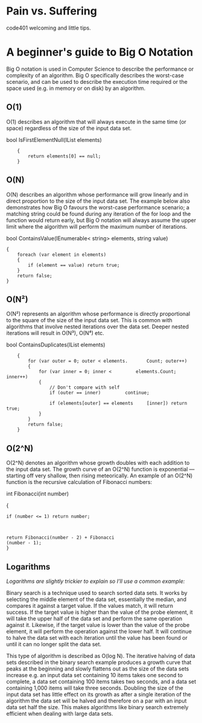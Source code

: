 # Pain vs. Suffering
code401 welcoming and little tips.
# A beginner's guide to Big O Notation
Big O notation is used in Computer Science to describe the performance or complexity of an algorithm. Big O specifically describes the worst-case scenario, and can be used to describe the execution time required or the space used (e.g. in memory or on disk) by an algorithm.
## O(1)
O(1) describes an algorithm that will always execute in the same time (or space) regardless of the size of the input data set.

bool IsFirstElementNull(IList<String> elements)  

        {
            return elements[0] == null;
        }

## O(N)
O(N) describes an algorithm whose performance will grow linearly and in direct proportion to the size of the input data set. The example below also demonstrates how Big O favours the worst-case performance scenario; a matching string could be found during any iteration of the for loop and the function would return early, but Big O notation will always assume the upper limit where the algorithm will perform the maximum number of iterations.

bool ContainsValue(IEnumerable< string> elements, string value)

    {
        foreach (var element in elements)
        {
            if (element == value) return true; 
        }     
        return false; 
    }
## O(N²)
O(N²) represents an algorithm whose performance is directly proportional to the square of the size of the input data set. This is common with algorithms that involve nested iterations over the data set. Deeper nested iterations will result in O(N³), O(N⁴) etc.

bool ContainsDuplicates(IList<string> elements)

        {
            for (var outer = 0; outer < elements.       Count; outer++) 
            {
                for (var inner = 0; inner <         elements.Count; inner++) 
                { 
                    // Don't compare with self 
                    if (outer == inner)         continue;             

                    if (elements[outer] == elements     [inner]) return true; 
                }
            }    
            return false;
        }
## O(2^N)
O(2^N) denotes an algorithm whose growth doubles with each addition to the input data set. The growth curve of an O(2^N) function is exponential — starting off very shallow, then rising meteorically. An example of an O(2^N) function is the recursive calculation of Fibonacci numbers:

int Fibonacci(int number)


{

    if (number <= 1) return number;



    return Fibonacci(number - 2) + Fibonacci
    (number - 1); 
    }

## Logarithms
*Logarithms are slightly trickier to explain so I’ll use a common example:*

Binary search is a technique used to search sorted data sets. It works by selecting the middle element of the data set, essentially the median, and compares it against a target value. If the values match, it will return success. If the target value is higher than the value of the probe element, it will take the upper half of the data set and perform the same operation against it. Likewise, if the target value is lower than the value of the probe element, it will perform the operation against the lower half. It will continue to halve the data set with each iteration until the value has been found or until it can no longer split the data set.

This type of algorithm is described as O(log N). The iterative halving of data sets described in the binary search example produces a growth curve that peaks at the beginning and slowly flattens out as the size of the data sets increase e.g. an input data set containing 10 items takes one second to complete, a data set containing 100 items takes two seconds, and a data set containing 1,000 items will take three seconds. Doubling the size of the input data set has little effect on its growth as after a single iteration of the algorithm the data set will be halved and therefore on a par with an input data set half the size. This makes algorithms like binary search extremely efficient when dealing with large data sets.